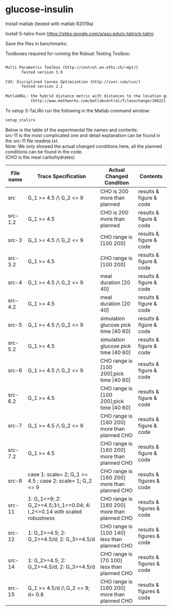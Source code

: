# glucose-insulin


Install matlab (tested with matlab R2019a)

Install S-taliro from https://sites.google.com/a/asu.edu/s-taliro/s-taliro

Save the files in benchmarks.

Toolboxes required for running the Robust Testing Toolbox:
```bash

Multi Parametric Toolbox (http://control.ee.ethz.ch/~mpt/)
	   Tested version 3.0
	
CVX: Disciplined Convex Optimization (http://cvxr.com/cvx/)
	   Tested version 2.1
 
MatlabBGL: the hybrid distance metric with distances to the location guards
           (http://www.mathworks.com/matlabcentral/fileexchange/10922)
```


To setup S-TaLiRo run the following in the Matlab command window:
```bash
setup_staliro
```

Below is the table of the experimental file names and contents:\
src-11 is the most complicated one and detail explanation can be found in the src-11 file readme.txt.\
Note: We only showed the actual changed conditions here, all the planned conditions can be found in the code. \
(CHO is the meal carbohydrates)

| File name     | Trace Specification | Actual Changed Condition      | Contents               |
| ------------- | ---------------|--------------- |------------------------|
| src  |  G_1 >= 4.5 /\ G_2 <= 9| CHO is 200 more than planned| results & figure & code|
| src-1.2  |  G_1 >= 4.5 | CHO is 200 more than planned| results & figure & code|
| src-3  | G_1 >= 4.5 /\ G_2 <= 9| CHO range is [100 200] |results & figure & code|
| src-3.2  | G_1 >= 4.5 | CHO range is [100 200] |results & figure & code|
| src-4  | G_1 >= 4.5 /\ G_2 <= 9| meal duration [20 40]  |results & figure & code|
| src-4.2  | G_1 >= 4.5| meal duration [20 40]  |results & figure & code|
| src-5  | G_1 >= 4.5 /\ G_2 <= 9| simulation glucose pick time [40 60]  |results & figure & code|
| src-5.2  | G_1 >= 4.5| simulation glucose pick time [40 60]  |results & figure & code|
| src-6  | G_1 >= 4.5 /\ G_2 <= 9 |CHO range is [100 200];pick time [40 60] |results & figure & code|
| src-6.2  | G_1 >= 4.5 |CHO range is [100 200];pick time [40 60] |results & figure & code|
| src-7  |  G_1 >= 4.5 /\ G_2 <= 9 | CHO range is [160 200] more than planned CHO |results & figure & code|
| src-7.2  |  G_1 >= 4.5 | CHO range is [160 200] more than planned CHO |results & figure & code|
| src-8  | case 1: scale= 2; G_1 >= 4.5 ; case 2: scale= 1; G_2 <= 9 |CHO range is [160 200] more than planned CHO|results & figures & code|
| src-11  |1: G_1<=9; 2: G_2>=4.5;3:I_1>=0.04; 4: I_2<=0.14 with scaled robustness| CHO range is [160 200] more than planned CHO |results & figures & code|
| src-12  |1: G_2>=4.5; 2: G_2>=4.5/d; 2: G_3>=4.5/d  |CHO range is [100 140] less than planned CHO|results & figures & code|
| src-14  |1: G_2>=4.5; 2: G_2>=4.5/d; 2: G_3>=4.5/d  |CHO range is [70 100] less than planned CHO|results & figures & code|
| src-15  |G_1 >= 4.5/d /\ G_2 <= 9; d= 0.8  |CHO range is [160 200] more than planned CHO|results & figures & code|

